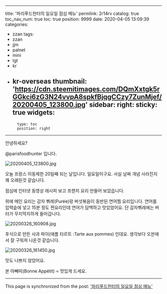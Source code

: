 
---
title: '파리푸드헌터의 일요일 점심 메뉴'
permlink: 2r14rv
catalog: true
toc_nav_num: true
toc: true
position: 9999
date: 2020-04-05 13:09:39
categories:
- zzan
tags:
- zzan
- jjm
- palnet
- mini
- lgt
- kr
- kr-overseas
thumbnail: 'https://cdn.steemitimages.com/DQmXxtgk5rGGkci6zG3N24vvpA8spkfBjqgCCzy7ZunMjef/20200405_123800.jpg'
sidebar:
    right:
        sticky: true
widgets:
    -
        type: toc
        position: right
---


안녕하세요?

@parisfoodhunter 입니다. 

![20200405_123800.jpg](https://cdn.steemitimages.com/DQmXxtgk5rGGkci6zG3N24vvpA8spkfBjqgCCzy7ZunMjef/20200405_123800.jpg)

오늘 프랑스 이동제한 20일째 되는 날입니다. 
일요일이구요. 사실 날짜 개념 사라진지 꽤 오래된것 같습니다. 

점심에 인터넷 동영상 레시피 보고 프렌치 요리 만들어 보았습니다. 

위에 메인 요리는 감자 쀠레(Purée)랑 버섯볶음이 동반된 연어찜 요리입니다.
연어를 압력솥에 넣고 15분 정도 찐요리인데 연어가 담백하고 맛있었어요.  단 감자쀠레에는 버터가 무지막지하게 들어갑니다.


![20200326_160908.jpg](https://cdn.steemitimages.com/DQmXTptCJPFBwQzqjWFrFz2iGYc7x9iJLJPbvPN5sX5ikzn/20200326_160908.jpg)

후식으로 만든 사과 파이(애플 타르트 :Tarte aux pommes) 인데요. 생각보다 오븐에서 잘 구워져 나온것 같습니다. 


![20200326_161450.jpg](https://cdn.steemitimages.com/DQmR9STQt6SPgzX6vbsfjpjV9uF8mi6b8gcmJqgWkkCU1Se/20200326_161450.jpg)

맛도 나쁘지 않았어요. 

본 아뻬띠(Bonne Appétit) = 맛있게 드세요.

- - -

This page is synchronized from the post: ['파리푸드헌터의 일요일 점심 메뉴'](https://steemit.com/@parisfoodhunter/2r14rv)
